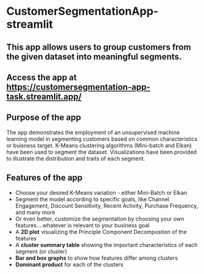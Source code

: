 # CustomerSegmentationApp-streamlit

## This app allows users to  group customers from the given dataset into meaningful segments.
## Access the app at https://customersegmentation-app-task.streamlit.app/

## Purpose of the app
The app demonstrates the employment of an unsupervised machine learning model in segmenting customers based on common characteristics or buisness target. K-Means clustering algorithms (Mini-batch and Elkan) have been used to segment the dataset. Visualizations have been provided to illustrate the distribution and traits of each segment.

## Features of the app
- Choose your desired K-Means variation - either Mini-Batch or Elkan
- Segment the model according to specific goals, like Channel Engagement, Discount Sensitivity, Recent Activity, Purchase Frequency, and many more
- Or even better, customize the segmentation by choosing your own features....whatever is relevant to your business goal
- A **2D plot** visualizing the Principle Component Decompostion of the features
- A **cluster summary table** showing the important characteristics of each segment (or cluster)
- **Bar and box graphs** to show how features differ among clusters
- **Dominant product** for each of the clusters
